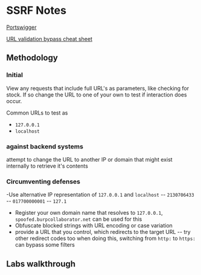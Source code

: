 # SSRF Notes

[Portswigger](https://portswigger.net/web-security/ssrf)

[URL validation bypass cheat sheet](https://portswigger.net/web-security/ssrf/url-validation-bypass-cheat-sheet)

## Methodology

### Initial

View any requests that include full URL's as parameters, like checking for stock. If so change the URL to one of your own to test if interaction does occur.

Common URLs to test as

- `127.0.0.1`
- `localhost`

### against backend systems

attempt to change the URL to another IP or domain that might exist internally to retrieve it's contents

### Circumventing defenses

-Use alternative IP representation of `127.0.0.1` and `localhost`
-- `2130706433`
-- `017700000001`
-- `127.1`

- Register your own domain name that resolves to `127.0.0.1`, `spoofed.burpcollaborator.net` can be used for this
- Obfuscate blocked strings with URL encoding or case variation
- provide a URL that you control, which redirects to the target URL
-- try other redirect codes too when doing this, switching from `http:` to `https:` can bypass some filters

## Labs walkthrough
